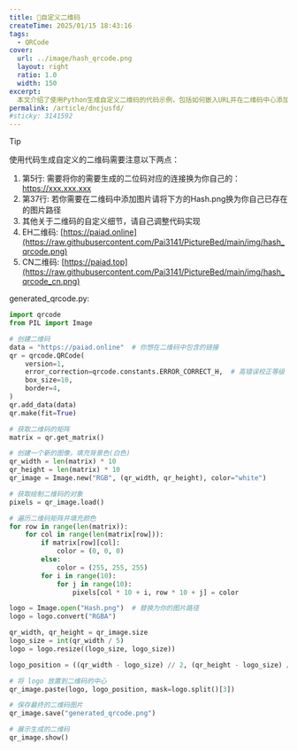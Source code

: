 ```yaml
---
title: 🌻自定义二维码
createTime: 2025/01/15 18:43:16
tags:
  - QRCode
cover:
  url: ../image/hash_qrcode.png
  layout: right
  ratio: 1.0
  width: 150
excerpt:
  本文介绍了使用Python生成自定义二维码的代码示例，包括如何嵌入URL并在二维码中心添加logo。通过调整二维码的参数，如错误校正级别、尺寸等，生成带有自定义图像的二维码，并保存显示生成的图片。 
permalink: /article/dncjusfd/
#sticky: 3141592
---
```

>[!tip]
> 使用代码生成自定义的二维码需要注意以下两点：
> 1. 第5行: 需要将你的需要生成的二位码对应的连接换为你自己的：https://xxx.xxx.xxx
> 2. 第37行: 若你需要在二维码中添加图片请将下方的Hash.png换为你自己已存在的图片路径
> 3. 其他关于二维码的自定义细节，请自己调整代码实现
> 4. EH二维码:   [https://paiad.online](https://raw.githubusercontent.com/Pai3141/PictureBed/main/img/hash_qrcode.png)
> 5. CN二维码:   [https://paiad.top](https://raw.githubusercontent.com/Pai3141/PictureBed/main/img/hash_qrcode_cn.png)



generated_qrcode.py:
```python
import qrcode
from PIL import Image

# 创建二维码
data = "https://paiad.online"  # 你想在二维码中包含的链接
qr = qrcode.QRCode(
    version=1, 
    error_correction=qrcode.constants.ERROR_CORRECT_H,  # 高错误校正等级
    box_size=10, 
    border=4,
)
qr.add_data(data)
qr.make(fit=True)

# 获取二维码的矩阵
matrix = qr.get_matrix()

# 创建一个新的图像，填充背景色(白色)
qr_width = len(matrix) * 10
qr_height = len(matrix) * 10
qr_image = Image.new("RGB", (qr_width, qr_height), color="white")

# 获取绘制二维码的对象
pixels = qr_image.load()

# 遍历二维码矩阵并填充颜色
for row in range(len(matrix)):
    for col in range(len(matrix[row])):
        if matrix[row][col]:
            color = (0, 0, 0)
        else:
            color = (255, 255, 255)
        for i in range(10):
            for j in range(10):
                pixels[col * 10 + i, row * 10 + j] = color

logo = Image.open("Hash.png")  # 替换为你的图片路径
logo = logo.convert("RGBA")

qr_width, qr_height = qr_image.size
logo_size = int(qr_width / 5)
logo = logo.resize((logo_size, logo_size))

logo_position = ((qr_width - logo_size) // 2, (qr_height - logo_size) // 2)

# 将 logo 放置到二维码的中心
qr_image.paste(logo, logo_position, mask=logo.split()[3])

# 保存最终的二维码图片
qr_image.save("generated_qrcode.png")

# 展示生成的二维码
qr_image.show()

```